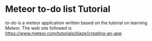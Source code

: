 # Meteor to-do list Tutorial

*to-do* is a meteor application written based on the tutorial on learning Meteor. The web site followed is https://www.meteor.com/tutorials/blaze/creating-an-app